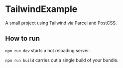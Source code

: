 # TailwindExample

A small project using Tailwind via Parcel and PostCSS.

## How to run

`npm run dev` starts a hot reloading server.

`npm run build` carries out a single build of your bundle.